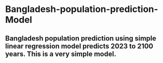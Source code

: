 # Bangladesh-population-prediction-Model

## Bangladesh population prediction using simple linear regression model predicts 2023 to 2100 years. This is a very simple model. 
